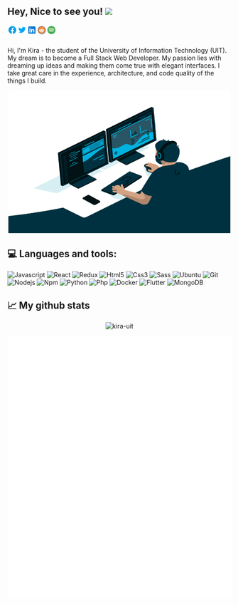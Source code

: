 ## Hey, Nice to see you! <img src="https://media.giphy.com/media/hvRJCLFzcasrR4ia7z/giphy.gif" width="25px">
<a href="https://www.facebook.com/kirauit0103">
  <img align="left" alt="Kira's Facebook" width="22px" src="https://github.com/Kira-UIT/Kira-UIT/blob/main/icons/facebook.svg" />
</a>
<a href="https://twitter.com/kiranguyen0103">
  <img align="left" alt="Kira's Twitter" width="22px" src="https://github.com/Kira-UIT/Kira-UIT/blob/main/icons/twitter.svg" />
</a>
<a href="https://www.linkedin.com/in/kira0103/">
  <img align="left" alt="Kira's LinkedIn" width="22px" src="https://github.com/Kira-UIT/Kira-UIT/blob/main/icons/linkedin.svg" />
</a>
<a href="https://www.reddit.com/user/kira0103">
  <img align="left" alt="Kira's Reddit" width="22px" src="https://github.com/Kira-UIT/Kira-UIT/blob/main/icons/reddit.svg" />
</a>
<a href="https://open.spotify.com/user/3174npr4lkeotekqxoy7ndcfkxdy">
  <img align="left" alt="Kira's Spotify" width="22px" src="https://github.com/Kira-UIT/Kira-UIT/blob/main/icons/spotify.svg" />
</a>

<br><br/>

Hi, I'm Kira - the student of the University of Information Technology (UIT). My dream is to become a Full Stack Web Developer. My passion lies with dreaming up ideas and making them come true with elegant interfaces. I take great care in the experience, architecture, and code quality of the things I build.
<p align="center">
  <img alt="GIF" src="https://github.com/Kira-UIT/Kira-UIT/blob/main/code.gif?raw=true" width="500" height="320" />  
</p>

## 💻 Languages and tools:
<p>
  <img alt="Javascript" src="https://img.shields.io/badge/-Javascript-F0DB4F?style=flat-square&logo=javascript&logoColor=white" />
  <img alt="React" src="https://img.shields.io/badge/-React-45b8d8?style=flat-square&logo=react&logoColor=white" />
  <img alt="Redux" src="https://img.shields.io/badge/-Redux-764ABC?style=flat-square&logo=redux&logoColor=white" />
  <img alt="Html5" src="https://img.shields.io/badge/-HTML5-E34F26?style=flat-square&logo=html5&logoColor=white" />
  <img alt="Css3" src="https://img.shields.io/badge/-CSS3-2965F1?style=flat-square&logo=css3&logoColor=white" />
  <img alt="Sass" src="https://img.shields.io/badge/-Sass-CC6699?style=flat-square&logo=sass&logoColor=white" />
  <img alt="Ubuntu" src="https://img.shields.io/badge/-Ubuntu-E95420?style=flat-square&logo=ubuntu&logoColor=white" />
  <img alt="Git" src="https://img.shields.io/badge/-Git-F05032?style=flat-square&logo=git&logoColor=white" />
  <img alt="Nodejs" src="https://img.shields.io/badge/-Nodejs-43853d?style=flat-square&logo=Node.js&logoColor=white" />
  <img alt="Npm" src="https://img.shields.io/badge/-NPM-CB3837?style=flat-square&logo=npm&logoColor=white" />
  <img alt="Python" src="https://img.shields.io/badge/-Python-1E405D?style=flat-square&logo=python&logoColor=white" />
  <img alt="Php" src="https://img.shields.io/badge/-PHP-8892BF?style=flat-square&logo=php&logoColor=white" />
  <img alt="Docker" src="https://img.shields.io/badge/-Docker-46a2f1?style=flat-square&logo=docker&logoColor=white" />
  <img alt="Flutter" src="https://img.shields.io/badge/-Flutter-0468D7?style=flat-square&logo=flutter&logoColor=white" />
  <img alt="MongoDB" src="https://img.shields.io/badge/-MongoDB-13aa52?style=flat-square&logo=mongodb&logoColor=white" />
</p>


## 📈 My github stats
<p align="center">
  <img src="https://github-readme-stats.vercel.app/api?username=Kira-UIT&show_icons=true&theme=gotham" alt="kira-uit" />
</p>
<p align="center">
  <img src="https://github.com/Kira-UIT/github-stats-kira/blob/master/generated/overview.svg">
  <img src="https://github.com/Kira-UIT/github-stats-kira/blob/master/generated/languages.svg">
</p>

<!--
**Kira-UIT/Kira-UIT** is a ✨ _special_ ✨ repository because its `README.md` (this file) appears on your GitHub profile.

Here are some ideas to get you started:

- 🔭 I’m currently working on ...
- 🌱 I’m currently learning ...
- 👯 I’m looking to collaborate on ...
- 🤔 I’m looking for help with ...
- 💬 Ask me about ...
- 📫 How to reach me: ...
- 😄 Pronouns: ...
- ⚡ Fun fact: ...
-->

